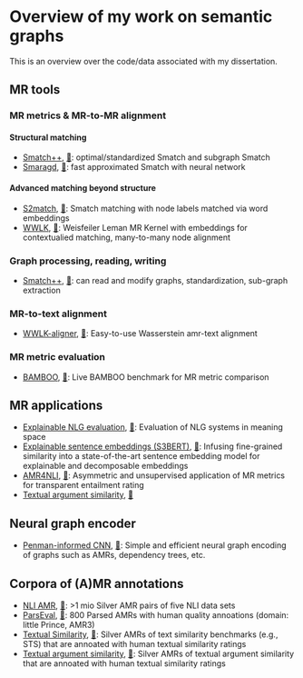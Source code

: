 # Overview of my work on semantic graphs

This is an overview over the code/data associated with my dissertation.

## MR tools
                                                  
### MR metrics & MR-to-MR alignment

#### Structural matching

- [Smatch++](https://github.com/flipz357/smatchpp), [📜](https://aclanthology.org/2023.findings-eacl.118/): optimal/standardized Smatch and subgraph Smatch
- [Smaragd](https://github.com/PhMeier/Smaragd/), [📜](https://arxiv.org/abs/2203.13226): fast approximated Smatch with neural network

#### Advanced matching beyond structure

- [S2match](https://github.com/Heidelberg-NLP/amr-metric-suite), [📜](https://aclanthology.org/2020.tacl-1.34/): Smatch matching with node labels matched via word embeddings
- [WWLK](https://github.com/flipz357/weisfeiler-leman-amr-metrics), [📜](https://aclanthology.org/2021.tacl-1.85/): Weisfeiler Leman MR Kernel with embeddings for contextualied matching, many-to-many node alignment

### Graph processing, reading, writing

- [Smatch++](https://github.com/flipz357/smatchpp), [📜](https://aclanthology.org/2023.findings-eacl.118/): can read and modify graphs, standardization, sub-graph extraction

### MR-to-text alignment

- [WWLK-aligner](https://github.com/flipz357/Simple-AMR-Aligner), [📜](https://aclanthology.org/2021.tacl-1.85/): Easy-to-use Wasserstein amr-text alignment

### MR metric evaluation

- [BAMBOO](https://github.com/flipz357/bamboo-amr-benchmark), [📜](https://aclanthology.org/2021.tacl-1.85/): Live BAMBOO benchmark for MR metric comparison

## MR applications

- [Explainable NLG evaluation](https://github.com/flipz357/MFscore), [📜](https://aclanthology.org/2021.eacl-main.129/): Evaluation of NLG systems in meaning space
- [Explainable sentence embeddings (S3BERT)](https://github.com/flipz357/S3BERT), [📜](https://aclanthology.org/2022.aacl-main.48/): Infusing fine-grained similarity into a state-of-the-art sentence embedding model for explainable and decomposable embeddings
- [AMR4NLI](https://github.com/flipz357/amr4nli), [📜](https://arxiv.org/abs/2306.00936): Asymmetric and unsupervised application of MR metrics for transparent entailment rating
- [Textual argument similarity](https://github.com/Heidelberg-NLP/amr-argument-sim), [📜](https://aclanthology.org/2021.argmining-1.3/)

## Neural graph encoder

- [Penman-informed CNN](https://github.com/flipz357/amr-quality-rater), [📜](https://aclanthology.org/2020.aacl-main.27/): Simple and efficient neural graph encoding of graphs such as AMRs, dependency trees, etc.

## Corpora of (A)MR annotations

- [NLI AMR](https://github.com/flipz357/amr4nli), [📜](https://arxiv.org/abs/2306.00936): >1 mio Silver AMR pairs of five NLI data sets
- [ParsEval](https://github.com/Heidelberg-NLP/AMRParseEval), [📜](https://aclanthology.org/2022.eval4nlp-1.4/): 800 Parsed AMRs with human quality annoations (domain: little Prince, AMR3)
- [Textual Similarity](https://github.com/flipz357/bamboo-amr-benchmark), [📜](https://aclanthology.org/2021.tacl-1.85/): Silver AMRs of text similarity benchmarks (e.g., STS) that are annoated with human textual similarity ratings
- [Textual argument similarity](https://github.com/Heidelberg-NLP/amr-argument-sim), [📜](https://aclanthology.org/2021.argmining-1.3/): Silver AMRs of textual argument similarity that are annoated with human textual similarity ratings
